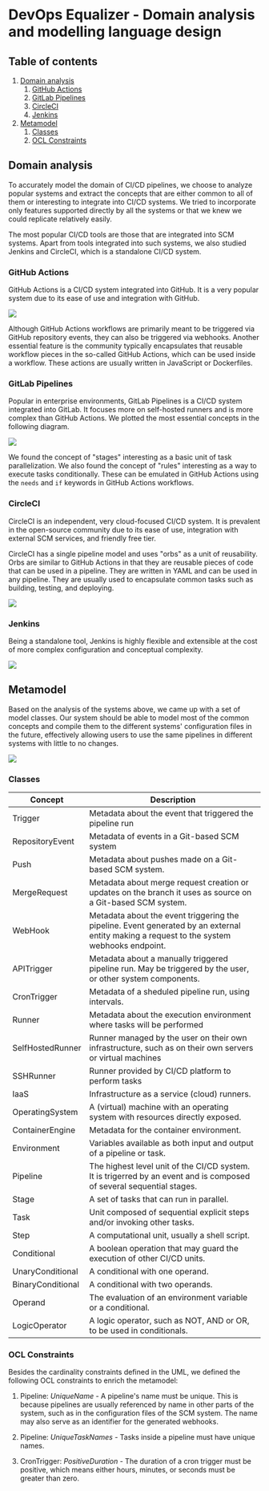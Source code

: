 # DevOps Equalizer - Domain analysis and modelling language design

## Table of contents
1. [Domain analysis](#domain-analysis)
    1. [GitHub Actions](#github-actions)
    2. [GitLab Pipelines](#gitlab-pipelines)
    3. [CircleCI](#circleci)
    4. [Jenkins](#jenkins)
2. [Metamodel](#metamodel)
    1. [Classes](#classes)
    2. [OCL Constraints](#ocl-constraints)

## Domain analysis
To accurately model the domain of CI/CD pipelines, we choose to analyze popular systems and extract the concepts that are either common to all of them or interesting to integrate into CI/CD systems. We tried to incorporate only features supported directly by all the systems or that we knew we could replicate relatively easily.

The most popular CI/CD tools are those that are integrated into SCM systems. Apart from tools integrated into such systems, we also studied Jenkins and CircleCI, which is a standalone CI/CD system.

### GitHub Actions
GitHub Actions is a CI/CD system integrated into GitHub. It is a very popular system due to its ease of use and integration with GitHub.

[<div style="height:auto;"><img src="./resources/analysis-GHActions.png"></div>](./resources/analysis-GHActions.png)

Although GitHub Actions workflows are primarily meant to be triggered via GitHub repository events, they can also be triggered via webhooks. Another essential feature is the community typically encapsulates that reusable workflow pieces in the so-called GitHub Actions, which can be used inside a workflow. These actions are usually written in JavaScript or Dockerfiles.


### GitLab Pipelines
Popular in enterprise environments, GitLab Pipelines is a CI/CD system integrated into GitLab. It focuses more on self-hosted runners and is more complex than GitHub Actions. We plotted the most essential concepts in the following diagram.

[<div style="height:auto;"><img src="./resources/analysis-GitLabPipelines.png"></div>](./resources/analysis-GitLabPipelines.png)

We found the concept of "stages" interesting as a basic unit of task parallelization. We also found the concept of "rules" interesting as a way to execute tasks conditionally. These can be emulated in GitHub Actions using the `needs` and `if` keywords in GitHub Actions workflows.

### CircleCI

CircleCI is an independent, very cloud-focused CI/CD system. It is prevalent in the open-source community due to its ease of use, integration with external SCM services, and friendly free tier.

CircleCI has a single pipeline model and uses "orbs" as a unit of reusability. Orbs are similar to GitHub Actions in that they are reusable pieces of code that can be used in a pipeline. They are written in YAML and can be used in any pipeline. They are usually used to encapsulate common tasks such as building, testing, and deploying.

[<div style="height:auto;"><img src="./resources/analysis-CircleCI.png"></div>](./resources/analysis-CircleCI.png)


### Jenkins

Being a standalone tool, Jenkins is highly flexible and extensible at the cost of more complex configuration and conceptual complexity.

[<div style="height:auto;"><img src="./resources/analysis-Jenkins.png"></div>](./resources/analysis-Jenkins.png)

## Metamodel

Based on the analysis of the systems above, we came up with a set of model classes. Our system should be able to model most of the common concepts and compile them to the different systems' configuration files in the future, effectively allowing users to use the same pipelines in different systems with little to no changes.

[<div style="height:auto;"><img src="./resources/model-class diagram.jpg"></div>](./resources/model-class%20diagram.jpg)


### Classes
| Concept           | Description                                                                                                                               |
| ----------------- | ----------------------------------------------------------------------------------------------------------------------------------------- |
| Trigger           | Metadata about the event that triggered the pipeline run                                                                                  |
| RepositoryEvent   | Metadata of events in a Git-based SCM system                                                                                              |
| Push              | Metadata about pushes made on a Git-based SCM system.                                                                                     |
| MergeRequest      | Metadata about merge request creation or updates on the branch it uses as source on a Git-based SCM system.                               |
| WebHook           | Metadata about the event triggering the pipeline. Event generated by an external entity making a request to the system webhooks endpoint. |
| APITrigger        | Metadata about a manually triggered pipeline run. May be triggered by the user, or other system components.                               |
| CronTrigger       | Metadata of a sheduled pipeline run, using intervals.                                                                                     |
| Runner            | Metadata about the execution environment where tasks will be performed                                                                    |
| SelfHostedRunner  | Runner managed by the user on their own infrastructure, such as on their own servers or virtual machines                                  |
| SSHRunner         | Runner provided by CI/CD platform to perform tasks                                                                                        |
| IaaS              | Infrastructure as a service (cloud) runners.                                                                                              |
| OperatingSystem   | A (virtual) machine with an operating system with resources directly exposed.                                                             |
| ContainerEngine   | Metadata for the container environment.                                                                                                   |
| Environment       | Variables available as both input and output of a pipeline or task.                                                                       |
| Pipeline          | The highest level unit of the CI/CD system. It is trigerred by an event and is composed of several sequential stages.                     |
| Stage             | A set of tasks that can run in parallel.                                                                                                  |
| Task              | Unit composed of sequential explicit steps and/or invoking other tasks.                                                                   |
| Step              | A computational unit, usually a shell script.                                                                                             |
| Conditional       | A boolean operation that may guard the execution of other CI/CD units.                                                                    |
| UnaryConditional  | A conditional with one operand.                                                                                                           |
| BinaryConditional | A conditional with two operands.                                                                                                          |
| Operand           | The evaluation of an environment variable or a conditional.                                                                               |
| LogicOperator     | A logic operator, such as NOT, AND or OR, to be used in conditionals.                                                                     |

### OCL Constraints

Besides the cardinality constraints defined in the UML, we defined the following OCL constraints to enrich the metamodel:

1. Pipeline: *UniqueName* - A pipeline's name must be unique. This is because pipelines are usually referenced by name in other parts of the system, such as in the configuration files of the SCM system. The name may also serve as an identifier for the generated webhooks.

2. Pipeline: *UniqueTaskNames* - Tasks inside a pipeline must have unique names. 

3. CronTrigger: *PositiveDuration* - The duration of a cron trigger must be positive, which means either hours, minutes, or seconds must be greater than zero.
